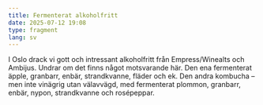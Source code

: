 ```yaml
---
title: Fermenterat alkoholfritt
date: 2025-07-12 19:08
type: fragment
lang: sv
---
```

I Oslo drack vi gott och intressant alkoholfritt från Empress/Winealts och Ambijus. Undrar om det finns något motsvarande här. Den ena fermenterat äpple, granbarr, enbär, strandkvanne, fläder och ek. Den andra kombucha – men inte vinägrig utan välavvägd, med fermenterat plommon, granbarr, enbär, nypon, strandkvanne och rosépeppar.
